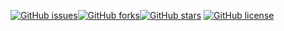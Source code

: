 
[![GitHub issues](https://img.shields.io/github/issues/chamarasanjeewa/npm-try-out)](https://github.com/chamarasanjeewa/npm-try-out/issues)[![GitHub forks](https://img.shields.io/github/forks/chamarasanjeewa/npm-try-out)](https://github.com/chamarasanjeewa/npm-try-out/network)[![GitHub stars](https://img.shields.io/github/stars/chamarasanjeewa/npm-try-out)](https://github.com/chamarasanjeewa/npm-try-out/stargazers)
[![GitHub license](https://img.shields.io/github/license/chamarasanjeewa/npm-try-out)](https://github.com/chamarasanjeewa/npm-try-out)
